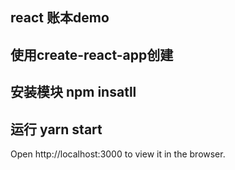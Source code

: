 ## react 账本demo 
## 使用create-react-app创建 
## 安装模块 npm insatll 
## 运行 yarn start 
Open http://localhost:3000 to view it in the browser.
